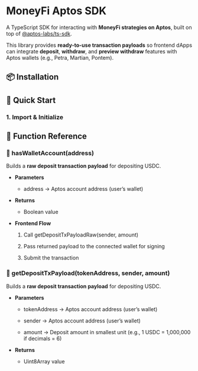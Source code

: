 MoneyFi Aptos SDK
=================

A TypeScript SDK for interacting with **MoneyFi strategies on Aptos**, built on top of [@aptos-labs/ts-sdk](https://www.npmjs.com/package/@aptos-labs/ts-sdk).

This library provides **ready-to-use transaction payloads** so frontend dApps can integrate **deposit**, **withdraw**, and **preview withdraw** features with Aptos wallets (e.g., Petra, Martian, Pontem).

📦 Installation
---------------

🚀 Quick Start
--------------

### 1\. Import & Initialize

📖 Function Reference
---------------------


### 🔹 hasWalletAccount(address)

Builds a **raw deposit transaction payload** for depositing USDC.

*   **Parameters**
    
    *   address → Aptos account address (user’s wallet)
        
*   **Returns**
    
    *  Boolean value
        
*   **Frontend Flow**
    
    1.  Call getDepositTxPayloadRaw(sender, amount)
        
    2.  Pass returned payload to the connected wallet for signing
        
    3.  Submit the transaction
        

### 🔹 getDepositTxPayload(tokenAddress, sender, amount)

Builds a **raw deposit transaction payload** for depositing USDC.

*   **Parameters**
    
    *   tokenAddress → Aptos account address (user’s wallet)

    *   sender → Aptos account address (user’s wallet)
        
    *   amount → Deposit amount in smallest unit (e.g., 1 USDC = 1,000,000 if decimals = 6)
        
*   **Returns**
    
    *   Uint8Array value
